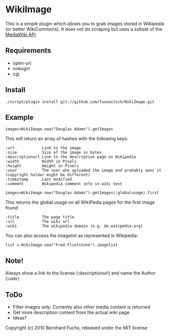 WikiImage
=========

This is a simple plugin which allows you to grab images stored in Wikipedia (or better WikiCommons). It does not do scraping but uses a subset of the [MediaWiki API](http://www.mediawiki.org/wiki/API "MediaWiki API").

Requirements
------------

- open-uri
- nokogiri
- cgi

Install
-------

`./script/plugin install git://github.com/fuxowitsch/WikiImage.git`

Example
-------

`images=WikiImage.new("Douglas Adams").getImages`

This will return an array of hashes with the following keys:

    :url            Link to the image
    :size           Size of the image in bytes
    :descriptionurl Link to the description page on Wikipedia 
    :width          Width in Pixels
    :height         Height in Pixels
    :user           The user who uploaded the image and probably owns it (copyright holder might be different)
    :timestamp      Last modified
    :comment        Wikipedia comment info in wiki text


`images=WikiImage.new("Douglas Adams").getImages(:globalusage).first`

This returns the global usage on all WikiPedia pages for the first image found:

    :title          The page title
    :url            The wiki url
    :wiki           The wikipedia domain (e.g. de.wikipedia.org)

You can also access the imagelist as represented in Wikipedia:

`list = WikiImage.new("Fred Flintstone").imagelist`

Note!
-----
Always show a link to the license (:descriptionurl) and name the Author (:user)

ToDo
----
- Filter images only. Currently also other media content is returned
- Get more description content from the actual wiki page
- Ideas?



Copyright (c) 2010 Bernhard Fuchs, released under the MIT license
